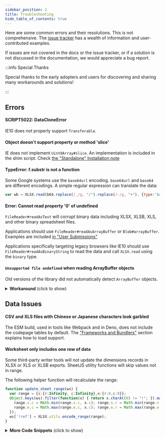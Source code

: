 ```yaml
---
sidebar_position: 2
title: Troubleshooting
hide_table_of_contents: true
---
```


Here are some common errors and their resolutions.  This is not comprehensive.
The [issue tracker](https://github.com/SheetJS/sheetjs/issues) has a wealth of
information and user-contributed examples.

If issues are not covered in the docs or the issue tracker, or if a solution is
not discussed in the documentation, we would appreciate a bug report.

:::info Special Thanks

Special thanks to the early adopters and users for discovering and sharing many
workarounds and solutions!

:::


## Errors

#### SCRIPT5022: DataCloneError

IE10 does not properly support `Transferable`.

#### Object doesn't support property or method 'slice'

IE does not implement `Uint8Array#slice`. An implementation is included in the
shim script.  Check [the "Standalone" Installation note](../getting-started/installation/standalone#internet-explorer-and-older-browsers)

#### TypeError: f.substr is not a function

Some Google systems use the `base64url` encoding. `base64url` and `base64` are
different encodings.  A simple regular expression can translate the data:

```js
var wb = XLSX.read(b64.replace(/_/g, "/").replace(/-/g, "+"), {type:'base64'});
```

#### Error: Cannot read property '0' of undefined

`FileReader#readAsText` will corrupt binary data including XLSX, XLSB, XLS, and
other binary spreadsheet files.

Applications should use `FileReader#readAsArrayBuffer` or `Blob#arrayBuffer`.
Examples are included [in "User Submissions"](../06-solutions/01-input.md#example-user-submissions)

Applications specifically targeting legacy browsers like IE10 should use
`FileReader#readAsBinaryString` to read the data and call `XLSX.read` using the
`binary` type.

#### `Unsupported file undefined` when reading ArrayBuffer objects

Old versions of the library did not automatically detect `ArrayBuffer` objects.

<details><summary><b>Workaround</b> (click to show)</summary>

:::warning Legacy workaround

This solution is not recommended for production deployments.  Native support
for `ArrayBuffer` was added in library version `0.9.9`.

:::

After reading data with `FileReader#readAsArrayBuffer`, manually translate to
binary string and call `XLSX.read` with type `"binary"`

```js
document.getElementById('file-object').addEventListener("change", function(e) {
  var files = e.target.files,file;
  if (!files || files.length == 0) return;
  file = files[0];
  var fileReader = new FileReader();
  fileReader.onload = function (e) {
    var filename = file.name;
    // pre-process data
    var binary = "";
    var bytes = new Uint8Array(e.target.result);
    var length = bytes.byteLength;
    for (var i = 0; i < length; i++) {
      binary += String.fromCharCode(bytes[i]);
    }
    // call 'xlsx' to read the file
    var oFile = XLSX.read(binary, {type: 'binary', cellDates:true, cellStyles:true});
  };
  fileReader.readAsArrayBuffer(file);
});
```

</details>


## Data Issues

#### CSV and XLS files with Chinese or Japanese characters look garbled

The ESM build, used in tools like Webpack and in Deno, does not include the
codepage tables by default.  The ["Frameworks and Bundlers"](../02-getting-started/01-installation/02-frameworks.md#encoding-support)
section explains how to load support.

#### Worksheet only includes one row of data

Some third-party writer tools will not update the dimensions records in XLSX or
XLS or XLSB exports.  SheetJS utility functions will skip values not in range.

The following helper function will recalculate the range:

```js
function update_sheet_range(ws) {
  var range = {s:{r:Infinity, c:Infinity},e:{r:0,c:0}};
  Object.keys(ws).filter(function(x) { return x.charAt(0) != "!"; }).map(XLSX.utils.decode_cell).forEach(function(x) {
    range.s.c = Math.min(range.s.c, x.c); range.s.r = Math.min(range.s.r, x.r);
    range.e.c = Math.max(range.e.c, x.c); range.e.r = Math.max(range.e.r, x.r);
  });
  ws['!ref'] = XLSX.utils.encode_range(range);
}
```

<details><summary><b>More Code Snippets</b> (click to show) </summary>


`set_sheet_range` changes a sheet's range given a general target spec that can include only the start or end cell:

```js
/* given the old range and a new range spec, produce the new range */
function change_range(old, range) {
  var oldrng = XLSX.utils.decode_range(old), newrng;
  if(typeof range == "string") {
    if(range.charAt(0) == ":") newrng = {e:XLSX.utils.decode_cell(range.substr(1))};
    else if(range.charAt(range.length - 1) == ":") newrng = {s:XLSX.utils.decode_cell(range.substr(0, range.length - 1))};
    else newrng = XLSX.utils.decode_range(range);
  } else newrng = range;
  if(newrng.s) {
    if(newrng.s.c != null) oldrng.s.c = newrng.s.c;
    if(newrng.s.r != null) oldrng.s.r = newrng.s.r;
  }
  if(newrng.e) {
    if(newrng.e.c != null) oldrng.e.c = newrng.e.c;
    if(newrng.e.r != null) oldrng.e.r = newrng.e.r;
  }

  return XLSX.utils.encode_range(oldrng);
}

/* call change_sheet and modify worksheet */
function set_sheet_range(sheet, range) {
  sheet['!ref'] = change_range(sheet['!ref'], range);
}
```

_Adding a cell to a range_

```js
function range_add_cell(range, cell) {
  var rng = XLSX.utils.decode_range(range);
  var c = typeof cell == 'string' ? XLSX.utils.decode_cell(cell) : cell;
  if(rng.s.r > c.r) rng.s.r = c.r;
  if(rng.s.c > c.c) rng.s.c = c.c;

  if(rng.e.r < c.r) rng.e.r = c.r;
  if(rng.e.c < c.c) rng.e.c = c.c;
  return XLSX.utils.encode_range(rng);
}
range_add_cell("A1:C3","B2")

function add_to_sheet(sheet, cell) {
  sheet['!ref'] = range_add_cell(sheet['!ref'], cell);
}
```

</details>
